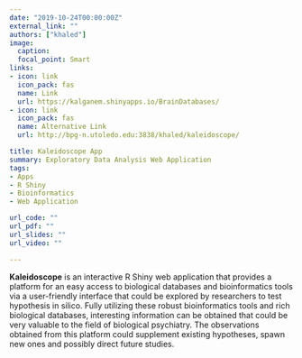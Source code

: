 ```yaml
---
date: "2019-10-24T00:00:00Z"
external_link: ""
authors: ["khaled"]
image:
  caption: 
  focal_point: Smart
links:
- icon: link
  icon_pack: fas
  name: Link
  url: https://kalganem.shinyapps.io/BrainDatabases/
- icon: link
  icon_pack: fas
  name: Alternative Link
  url: http://bpg-n.utoledo.edu:3838/khaled/kaleidoscope/

title: Kaleidoscope App
summary: Exploratory Data Analysis Web Application
tags:
- Apps
- R Shiny
- Bioinformatics
- Web Application

url_code: ""
url_pdf: ""
url_slides: ""
url_video: ""

---
```



**Kaleidoscope** is an interactive R Shiny web application that provides a platform for an easy access to biological databases and bioinformatics tools via a user-friendly interface that could be explored by researchers to test hypothesis in silico. Fully utilizing these robust bioinformatics tools and rich biological databases, interesting information can be obtained that could be very valuable to the field of biological psychiatry. The observations obtained from this platform could supplement existing hypotheses, spawn new ones and possibly direct future studies.




